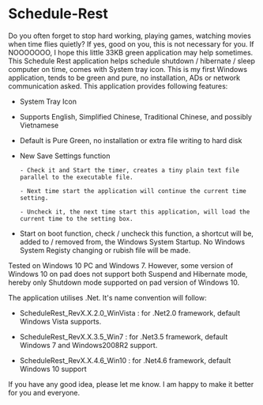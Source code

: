 # Schedule-Rest

Do you often forget to stop hard working, playing games, watching movies when time flies quietly? If yes, good on you, this is not necessary for you. If NOOOOOOO, I hope this little 33KB green application may help sometimes. This Schedule Rest application helps schedule shutdown / hibernate / sleep computer on time, comes with System tray icon. This is my first Windows application, tends to be green and pure, no installation, ADs or network communication asked. This application provides following features:

  - System Tray Icon 

  - Supports English, Simplified Chinese, Traditional Chinese, and possibly Vietnamese 

  - Default is Pure Green, no installation or extra file writing to hard disk

  - New Save Settings function 
  
        - Check it and Start the timer, creates a tiny plain text file parallel to the executable file. 
    
        - Next time start the application will continue the current time setting. 
    
        - Uncheck it, the next time start this application, will load the current time to the setting box.

  - Start on boot function, check / uncheck this function, a shortcut will be, added to / removed from, the Windows System Startup. No Windows System Registy changing or rubish file will be made.

Tested on Windows 10 PC and Windows 7. However, some version of Windows 10 on pad does not support both Suspend and Hibernate mode, hereby only Shutdown mode supported on pad version of Windows 10.

The application utilises .Net. It's name convention will follow: 

  - ScheduleRest_RevX.X.2.0_WinVista : for .Net2.0 framework, default Windows Vista supports. 
  
  - ScheduleRest_RevX.X.3.5_Win7 : for .Net3.5 framework, default Windows 7 and Windows2008R2 support. 
  
  - ScheduleRest_RevX.X.4.6_Win10 : for .Net4.6 framework, default Windows 10 support

If you have any good idea, please let me know. I am happy to make it better for you and everyone.
